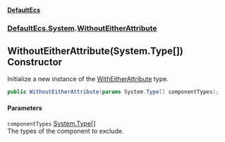 #### [DefaultEcs](./index.md 'index')
### [DefaultEcs.System](./DefaultEcs-System.md 'DefaultEcs.System').[WithoutEitherAttribute](./DefaultEcs-System-WithoutEitherAttribute.md 'DefaultEcs.System.WithoutEitherAttribute')
## WithoutEitherAttribute(System.Type[]) Constructor
Initialize a new instance of the [WithEitherAttribute](./DefaultEcs-System-WithEitherAttribute.md 'DefaultEcs.System.WithEitherAttribute') type.  
```C#
public WithoutEitherAttribute(params System.Type[] componentTypes);
```
#### Parameters
<a name='DefaultEcs-System-WithoutEitherAttribute-WithoutEitherAttribute(System-Type--)-componentTypes'></a>
`componentTypes` [System.Type](https://docs.microsoft.com/en-us/dotnet/api/System.Type 'System.Type')[[]](https://docs.microsoft.com/en-us/dotnet/api/System.Array 'System.Array')  
The types of the component to exclude.  
  
